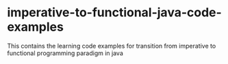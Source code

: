 # imperative-to-functional-java-code-examples
This contains the learning code examples for transition from imperative to functional programming paradigm in java
